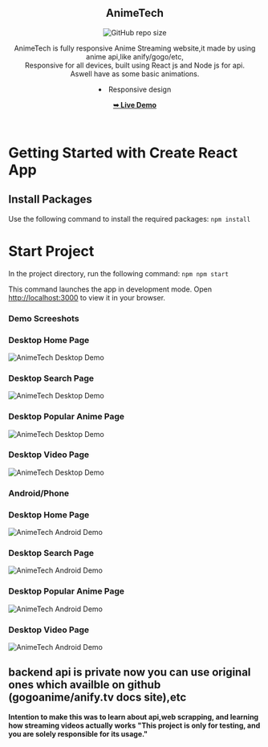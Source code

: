 <div align="center">
  
  <h2 align="center">AnimeTech</h2>

  ![GitHub repo size](https://img.shields.io/github/repo-size/Tech2cool/animeTech)


  AnimeTech is fully responsive Anime Streaming website,it made by using anime api,like anify/gogo/etc, 
  <br />Responsive for all devices, built using React js and Node js for api.
  <br />Aswell have as some basic animations.
  <li align="center">Responsive design</li>

  <a href="https://animetech.vercel.app/"><strong>➥ Live Demo</strong></a>

</div>

<br />


# Getting Started with Create React App

## Install Packages
Use the following command to install the required packages:
``npm install``

# Start Project
In the project directory, run the following command:
``npm npm start``

This command launches the app in development mode.
Open [http://localhost:3000](http://localhost:3000) to view it in your browser.

### Demo Screeshots

### Desktop Home Page
![AnimeTech Desktop Demo](./readme-images/home.png "Desktop Home")

### Desktop Search Page
![AnimeTech Desktop Demo](./readme-images/search.png "Desktop Search")

### Desktop Popular Anime Page
![AnimeTech Desktop Demo](./readme-images/popular.png "Desktop Popular")

### Desktop Video Page
![AnimeTech Desktop Demo](./readme-images/video.png "Desktop Video")


### Android/Phone

### Desktop Home Page
![AnimeTech Android Demo](./readme-images/phone_home.png "Android Home")

### Desktop Search Page
![AnimeTech Android Demo](./readme-images/phone_search.png "Android Search")

### Desktop Popular Anime Page
![AnimeTech Android Demo](./readme-images/phone_popular.png "Android Popular")

### Desktop Video Page
![AnimeTech Android Demo](./readme-images/phone_video.png "Android Video")


## backend api is private now you can use original ones which availble on github (gogoanime/anify.tv docs site),etc

**Intention to make this was to learn about api,web scrapping, and learning how streaming videos actually works**
**"This project is only for testing, and you are solely responsible for its usage."** 